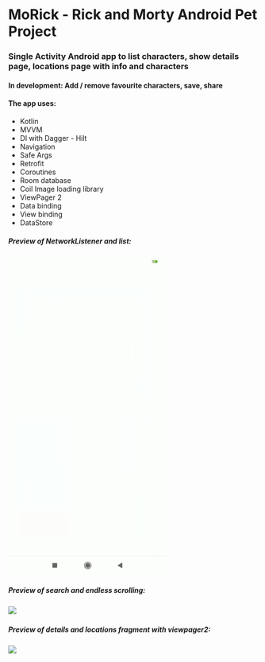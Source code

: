 # MoRick - Rick and Morty Android Pet Project
### Single Activity Android app to list characters, show details page, locations page with info and characters
#### In development: Add / remove favourite characters, save, share

#### The app uses:
 - Kotlin
 - MVVM
 - DI with Dagger - Hilt
 - Navigation
 - Safe Args
 - Retrofit
 - Coroutines 
 - Room database
 - Coil Image loading library
 - ViewPager 2
 - Data binding
 - View binding
 - DataStore

##### Preview of NetworkListener and list:
![](1_network_listener_and_list.gif)

##### Preview of search and endless scrolling:
![](2_search_and_endless_scroll.gif)

##### Preview of details and locations fragment with viewpager2:
![](3_details_and_locations.gif)
